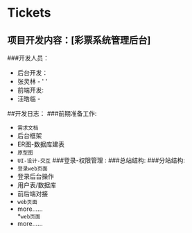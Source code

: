 # Tickets
## 项目开发内容：[彩票系统管理后台]
###开发人员：<br />
* 后台开发：
 * 张灵林 - ' ' 
* 前端开发:
 * 汪皓临 - ` `
   
##开发日志：
###前期准备工作:
   * `需求文档`
   * 后台框架
   * ER图-数据库建表
   * `原型图`
   * `UI-设计-交互`
###登录-权限管理 :
###总站结构:
###分站结构:
   * `登录web页面`
   * 登录后台操作
   * 用户表/数据库
   * 前后端对接<br />
   * `web页面`
   * more……<br /> 
   *`web页面`
   * more……

